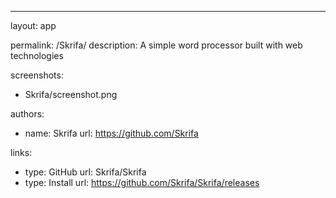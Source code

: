 ---
layout: app

permalink: /Skrifa/
description: A simple word processor built with web technologies

screenshots:
  - Skrifa/screenshot.png

authors:
  - name: Skrifa
    url: https://github.com/Skrifa

links:
  - type: GitHub
    url: Skrifa/Skrifa
  - type: Install
    url: https://github.com/Skrifa/Skrifa/releases
